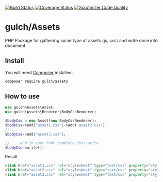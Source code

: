 [![Build Status](https://travis-ci.org/gulch/assets.svg?branch=master)](https://travis-ci.org/gulch/assets)
[![Coverage Status](https://coveralls.io/repos/github/gulch/assets/badge.svg?branch=master)](https://coveralls.io/github/gulch/assets?branch=master)
[![Scrutinizer Code Quality](https://scrutinizer-ci.com/g/gulch/assets/badges/quality-score.png?b=master)](https://scrutinizer-ci.com/g/gulch/assets/?branch=master)

# gulch/Assets
PHP Package for gathering some type of assets (js, css) and write once into document.

## Install

You will need [Composer](http://getcomposer.org) installed.
```bash
composer require gulch/assets
```

## How to use

```php
use gulch\Assets\Asset;
use gulch\Assets\Renderer\BodyCssRenderer;

$bodyCss = new Asset(new BodyCssRenderer);
$bodyCss->add('asset1.css')->add('asset2.css');
// ...
$bodyCss->add('asset3.css');

// ... and in your html template just write
$bodyCss->write();
```
Result
```html
<link href="asset1.css" rel="stylesheet" type="text/css" property="stylesheet">
<link href="asset2.css" rel="stylesheet" type="text/css" property="stylesheet">
<link href="asset3.css" rel="stylesheet" type="text/css" property="stylesheet">
```
